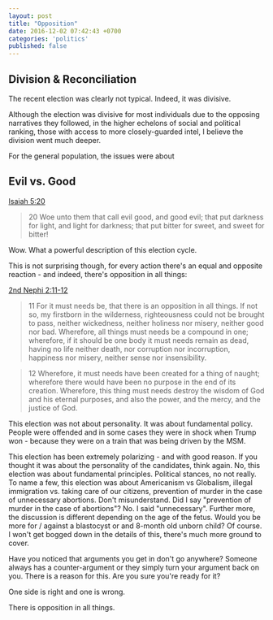 ```yaml
---
layout: post
title: "Opposition"
date: 2016-12-02 07:42:43 +0700
categories: 'politics'
published: false
---
```


## Division & Reconciliation

The recent election was clearly not typical. Indeed, it was divisive.

Although the election was divisive for most individuals due to the opposing narratives they followed, in the higher echelons of social and political ranking, those with access to more closely-guarded intel, I believe the division went much deeper.

For the general population, the issues were about 

## Evil vs. Good

[Isaiah 5:20](https://www.lds.org/scriptures/ot/isa/5.20?lang=eng)

>20 Woe unto them that call evil good, and good evil; that put darkness for light, and light for darkness; that put bitter for sweet, and sweet for bitter!

Wow. What a powerful description of this election cycle.

This is not surprising though, for every action there's an equal and opposite reaction - and indeed, there's opposition in all things:

[2nd Nephi 2:11-12](https://www.lds.org/scriptures/bofm/2-ne/2.11-12)

>11 For it must needs be, that there is an opposition in all things. If not so, my firstborn in the wilderness, righteousness could not be brought to pass, neither wickedness, neither holiness nor misery, neither good nor bad. Wherefore, all things must needs be a compound in one; wherefore, if it should be one body it must needs remain as dead, having no life neither death, nor corruption nor incorruption, happiness nor misery, neither sense nor insensibility.

>12 Wherefore, it must needs have been created for a thing of naught; wherefore there would have been no purpose in the end of its creation. Wherefore, this thing must needs destroy the wisdom of God and his eternal purposes, and also the power, and the mercy, and the justice of God.

This election was not about personality. It was about fundamental policy. People were offended and in some cases they were in shock when Trump won - because they were on a train that was being driven by the MSM.

This election has been extremely <span class="red">p</span><span class="blue">o</span><span class="red">l</span><span class="blue">a</span><span class="red">r</span><span class="blue">i</span><span class="red">z</span><span class="blue">i</span><span class="red">n</span><span class="blue">g</span> - and with good reason. If you thought it was about the personality of the candidates, think again. No, this election was about <span class="white-stroke">fundamental principles</span>. Political stances, no not really. To name a few, this election was about Americanism vs Globalism, illegal immigration vs. taking care of our citizens, prevention of murder in the case of unnecessary abortions. Don't misunderstand. Did I say "prevention of murder in the case of abortions"? No. I said "unnecessary". Further more, the discussion is different depending on the age of the fetus. Would you be more for / against a blastocyst or and 8-month old unborn child? Of course. I won't get bogged down in the details of this, there's much more ground to cover.

Have you noticed that arguments you get in don't go anywhere? Someone always has a counter-argument or they simply turn your argument back on you. There is a reason for this. Are you sure you're ready for it?

One side is right and one is wrong.

There is opposition in all things.